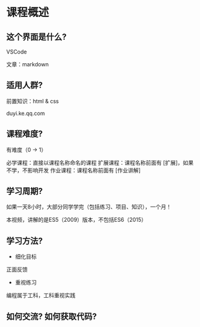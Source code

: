 # 课程概述


## 这个界面是什么?

VSCode

文章：markdown

## 适用人群?

前置知识：html & css

duyi.ke.qq.com

## 课程难度?

有难度（0 -> 1）

必学课程：直接以课程名称命名的课程
扩展课程：课程名称前面有 [扩展]，如果不学，不影响开发
作业课程：课程名称前面有 [作业讲解]

## 学习周期?

如果一天8小时，大部分同学学完（包括练习、项目、知识），一个月！

本视频，讲解的是ES5（2009）版本，不包括ES6（2015）

## 学习方法?

- 细化目标

正面反馈

- 重视练习

编程属于工科，工科重视实践

## 如何交流? 如何获取代码?



